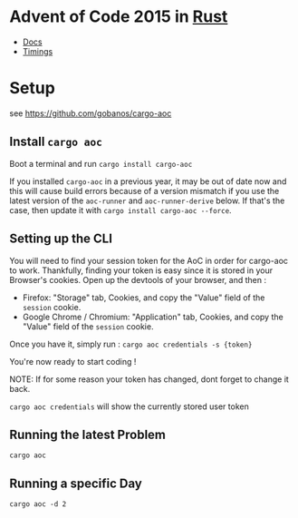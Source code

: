 # Advent of Code 2015 in [Rust](https://www.rust-lang.org/)

- [Docs](https://arturh85.github.io/adventofcode-rust-2015/adventofcode_rust_2015/)
- [Timings](https://arturh85.github.io/adventofcode-rust-2015/timings.txt)



# Setup

see https://github.com/gobanos/cargo-aoc

## Install `cargo aoc`

Boot a terminal and run `cargo install cargo-aoc`

If you installed `cargo-aoc` in a previous year, it may be out of date now and this
will cause build errors because of a version mismatch if you use the latest version of the `aoc-runner` and `aoc-runner-derive` below. 
If that's the case, then update it with `cargo install cargo-aoc --force`.

## Setting up the CLI

You will need to find your session token for the AoC in order for cargo-aoc to work. Thankfully, finding your token is easy since it is stored in your Browser's cookies. Open up the devtools of your browser, and then :

* Firefox: "Storage" tab, Cookies, and copy the "Value" field of the `session` cookie.
* Google Chrome / Chromium: "Application" tab, Cookies, and copy the "Value" field of the `session` cookie.

Once you have it, simply run : `cargo aoc credentials -s {token}`

You're now ready to start coding !

NOTE: If for some reason your token has changed, dont forget to change it back.

`cargo aoc credentials` will show the currently stored user token


## Running the latest Problem

`cargo aoc`

## Running a specific Day

`cargo aoc -d 2`